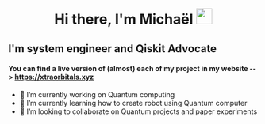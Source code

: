 <!--
**mickahell/mickahell** is a ✨ _special_ ✨ repository because its `README.md` (this file) appears on your GitHub profile.
- 🤔 I’m looking for help with ...
- 💬 Ask me about ...
- 📫 How to reach me: ...
- 😄 Pronouns: ...
- ⚡ Fun fact: ...
-->

<h1 align="center">Hi there, I'm Michaël <img src="https://media.giphy.com/media/hvRJCLFzcasrR4ia7z/giphy.gif" height="32" /></h1>

## I'm system engineer and Qiskit Advocate

#### You can find a live version of (almost) each of my project in my website --> https://xtraorbitals.xyz 

- 🔭 I’m currently working on Quantum computing
- 🌱 I’m currently learning how to create robot using Quantum computer
- 👯 I’m looking to collaborate on Quantum projects and paper experiments


